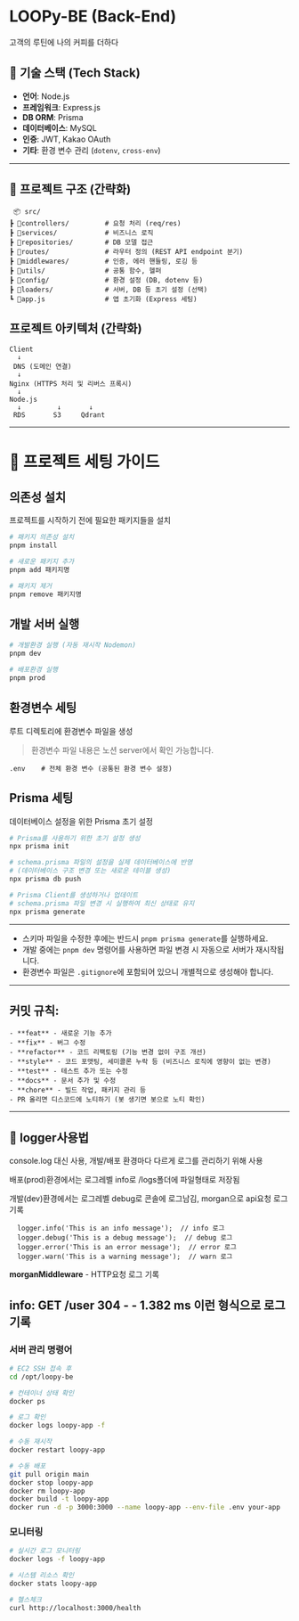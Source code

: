 # LOOPy-BE (Back-End)

고객의 루틴에 나의 커피를 더하다


## 📌 기술 스택 (Tech Stack)

- **언어**: Node.js
- **프레임워크**: Express.js
- **DB ORM**: Prisma
- **데이터베이스**: MySQL
- **인증**: JWT, Kakao OAuth
- **기타**: 환경 변수 관리 (`dotenv`, `cross-env`)

---

## 📂 프로젝트 구조 (간략화)

```
 📦 src/
┣ 📂controllers/         # 요청 처리 (req/res)
┣ 📂services/            # 비즈니스 로직
┣ 📂repositories/        # DB 모델 접근
┣ 📂routes/              # 라우터 정의 (REST API endpoint 분기)
┣ 📂middlewares/         # 인증, 에러 핸들링, 로깅 등
┣ 📂utils/               # 공통 함수, 헬퍼
┣ 📂config/              # 환경 설정 (DB, dotenv 등)
┣ 📂loaders/             # 서버, DB 등 초기 설정 (선택)
┗ 📜app.js               # 앱 초기화 (Express 세팅)
```

## 프로젝트 아키텍처 (간략화)
```
Client
  ↓
 DNS (도메인 연결)
  ↓
Nginx (HTTPS 처리 및 리버스 프록시)
  ↓
Node.js 
  ↓         ↓       ↓
 RDS       S3     Qdrant
```

---

# 🚀 프로젝트 세팅 가이드

## 의존성 설치

프로젝트를 시작하기 전에 필요한 패키지들을 설치

```bash
# 패키지 의존성 설치
pnpm install

# 새로운 패키지 추가
pnpm add 패키지명

# 패키지 제거
pnpm remove 패키지명
```

## 개발 서버 실행

```bash
# 개발환경 실행 (자동 재시작 Nodemon)
pnpm dev

# 배포환경 실행
pnpm prod
```

## 환경변수 세팅

루트 디렉토리에 환경변수 파일을 생성

> 환경변수 파일 내용은 노션 server에서 확인 가능합니다.

```
.env    # 전체 환경 변수 (공통된 환경 변수 설정)
```

## Prisma 세팅

데이터베이스 설정을 위한 Prisma 초기 설정

```bash
# Prisma를 사용하기 위한 초기 설정 생성
npx prisma init

# schema.prisma 파일의 설정을 실제 데이터베이스에 반영
# (데이터베이스 구조 변경 또는 새로운 테이블 생성)
npx prisma db push

# Prisma Client를 생성하거나 업데이트
# schema.prisma 파일 변경 시 실행하여 최신 상태로 유지
npx prisma generate
```

---

- 스키마 파일을 수정한 후에는 반드시 `pnpm prisma generate`를 실행하세요.
- 개발 중에는 `pnpm dev` 명령어를 사용하면 파일 변경 시 자동으로 서버가 재시작됩니다.
- 환경변수 파일은 `.gitignore`에 포함되어 있으니 개별적으로 생성해야 합니다.

---

## 커밋 규칙:

    - **feat** - 새로운 기능 추가
    - **fix** - 버그 수정
    - **refactor** - 코드 리팩토링 (기능 변경 없이 구조 개선)
    - **style** - 코드 포맷팅, 세미콜론 누락 등 (비즈니스 로직에 영향이 없는 변경)
    - **test** - 테스트 추가 또는 수정
    - **docs** - 문서 추가 및 수정
    - **chore** - 빌드 작업, 패키지 관리 등
    - PR 올리면 디스코드에 노티하기 (봇 생기면 봇으로 노티 확인)

---

## 📌 logger사용법

console.log 대신 사용, 개발/배포 환경마다 다르게 로그를 관리하기 위해 사용

배포(prod)환경에서는 로그레벨 info로 /logs폴더에 파일형태로 저장됨

개발(dev)환경에서는 로그레벨 debug로 콘솔에 로그남김, morgan으로 api요청 로그 기록

```
  logger.info('This is an info message');  // info 로그
  logger.debug('This is a debug message');  // debug 로그
  logger.error('This is an error message');  // error 로그
  logger.warn('This is a warning message');  // warn 로그
```

**morganMiddleware** - HTTP요청 로그 기록

info: GET /user 304 - - 1.382 ms 이런 형식으로 로그 기록
---

### 서버 관리 명령어

```bash
# EC2 SSH 접속 후
cd /opt/loopy-be

# 컨테이너 상태 확인
docker ps

# 로그 확인
docker logs loopy-app -f

# 수동 재시작 
docker restart loopy-app

# 수동 배포 
git pull origin main
docker stop loopy-app
docker rm loopy-app
docker build -t loopy-app
docker run -d -p 3000:3000 --name loopy-app --env-file .env your-app

```

### 모니터링

```bash
# 실시간 로그 모니터링
docker logs -f loopy-app

# 시스템 리소스 확인
docker stats loopy-app

# 헬스체크
curl http://localhost:3000/health

